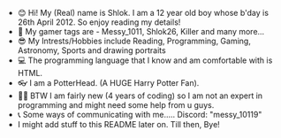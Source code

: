 - 😊 Hi! My (Real) name is Shlok. I am a 12 year old boy whose b'day is 26th April 2012.
 So enjoy reading my details!
- 👋 My gamer tags are - Messy_1011, Shlok26, Killer and many more...
- 😎 My Intrests/Hobbies include Reading, Programming, Gaming, Astronomy, Sports and drawing portraits
- 💻 The programming language that I know and am comfortable with is HTML.
- 👓 I am a PotterHead. (A HUGE Harry Potter Fan).
- 🤷‍♂️ BTW I am fairly new (4 years of coding) so I am not an expert in programming and might need some help from u guys.
- 📞 Some ways of communicating with me..... Discord: "messy_10119"
- I might add stuff to this README later on. Till then, Bye!

<!---
MessingWithHTML/MessingWithHTML is a ✨ special ✨ repository because its `README.md` (this file) appears on your GitHub profile.
You can click the Preview link to take a look at your changes.
--->
